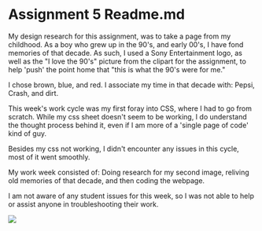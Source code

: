# Assignment 5 Readme.md


My design research for this assignment, was to take a page from my childhood. As a boy who grew up in the 90's, and early 00's, I have fond memories of that decade. As such, I used a Sony Entertainment logo, as well as the "I love the 90's" picture from the clipart for the assignment, to help 'push' the point home that "this is what the 90's were for me."


I chose brown, blue, and red. I associate my time in that decade with: Pepsi, Crash, and dirt.

This week's work cycle was my first foray into CSS, where I had to go from scratch. While my css sheet doesn't seem to be working, I do understand the thought process behind it, even if I am more of a 'single page of code' kind of guy.

Besides my css not working, I didn't encounter any issues in this cycle, most of it went smoothly.

My work week consisted of: Doing research for my second image, reliving old memories of that decade, and then coding the webpage.

I am not aware of any student issues for this week, so I was not able to help or assist anyone in troubleshooting their work.


<img src="PS1.jpg">
